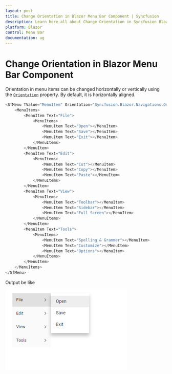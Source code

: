 ```yaml
---
layout: post
title: Change Orientation in Blazor Menu Bar Component | Syncfusion
description: Learn here all about Change Orientation in Syncfusion Blazor Menu Bar component and more.
platform: Blazor
control: Menu Bar 
documentation: ug
---
```


# Change Orientation in Blazor Menu Bar Component

Orientation in menu items can be changed horizontally or vertically using the [`Orientation`](https://help.syncfusion.com/cr/blazor/Syncfusion.Blazor~Syncfusion.Blazor.Navigations.SfMenu~Orientation.html) property. By default, it is horizontally aligned.

```csharp
<SfMenu TValue="MenuItem" Orientation="Syncfusion.Blazor.Navigations.Orientation.Vertical">
    <MenuItems>
        <MenuItem Text="File">
            <MenuItems>
                <MenuItem Text="Open"></MenuItem>
                <MenuItem Text="Save"></MenuItem>
                <MenuItem Text="Exit"></MenuItem>
            </MenuItems>
        </MenuItem>
        <MenuItem Text="Edit">
            <MenuItems>
                <MenuItem Text="Cut"></MenuItem>
                <MenuItem Text="Copy"></MenuItem>
                <MenuItem Text="Paste"></MenuItem>
            </MenuItems>
        </MenuItem>
        <MenuItem Text="View">
            <MenuItems>
                <MenuItem Text="Toolbar"></MenuItem>
                <MenuItem Text="Sidebar"></MenuItem>
                <MenuItem Text="Full Screen"></MenuItem>
            </MenuItems>
        </MenuItem>
        <MenuItem Text="Tools">
            <MenuItems>
                <MenuItem Text="Spelling & Grammer"></MenuItem>
                <MenuItem Text="Customize"></MenuItem>
                <MenuItem Text="Options"></MenuItem>
            </MenuItems>
        </MenuItem>
    </MenuItems>
</SfMenu>

```

Output be like

![Menu Sample](./../images/orientation.png)